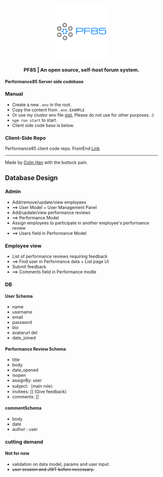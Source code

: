 <br />
<p align="center">
    <img src="./public/PF85-logo.png" alt="PF85" width="180" >
  <h3 align="center">PF85 | An open source, self-host forum system.</h3>
</p>

#### Performance85 Server side codebase

### Manual

- Create a new `.env` in the root.
- Copy the content from `.env.EXAMPLE`
- Or use my clustor env file [gist](https://bit.ly/3gQzmWE), Please do not use for other purposes. :)
- `npm run start` to start.
- Client side code base is below.

### Client-Side Repo
Performance85 client code repo. 
FrontEnd [Link](https://github.com/Colin6618/Performance85-client)

------ 
Made by [Colin Han](https://github.com/Colin6618) with the buttock pain.



## Database Design
### Admin
* Add/remove/update/view employees 
* ==> User Model + User Management Panel
* Add/update/view performance reviews 
* ==> Performance Model 
* Assign employees to participate in another employee's performance review 
* ==> Users field in Performance Model

### Employee view
* List of performance reviews requiring feedback 
* ==> Find user in Performance data + List page UI
* Submit feedback 
* ==> Comments field in Performance modle


### DB

#### User Schema
- name
- username
- email
- password
- bio
- avatarurl del
- date_joined

#### Performance Review Schema
- title
- body
- date_opened
- isopen
- assignBy: user
- subject:（main role）
- invitees: [] (Give feedback)
- comments: []

#### commentSchema
- body
- date
- author : user

### cutting demand
#### Not for now
- validation on data model, params and user input.
- <del>user session and JWT before necessary.</del>
